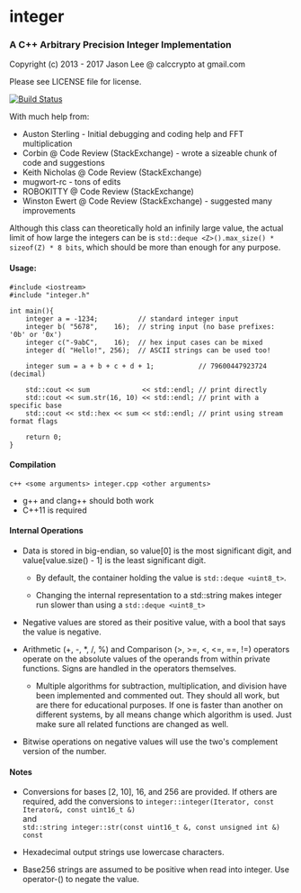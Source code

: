 # integer
### A C++ Arbitrary Precision Integer Implementation
Copyright (c) 2013 - 2017 Jason Lee @ calccrypto at gmail.com

Please see LICENSE file for license.

[![Build Status](https://travis-ci.org/calccrypto/integer.svg?branch=master)](https://travis-ci.org/calccrypto/integer)

With much help from:
- Auston Sterling - Initial debugging and coding help and FFT multiplication
- Corbin @ Code Review (StackExchange) - wrote a sizeable chunk of code and suggestions
- Keith Nicholas @ Code Review (StackExchange)
- mugwort-rc - tons of edits
- ROBOKITTY @ Code Review (StackExchange)
- Winston Ewert @ Code Review (StackExchange) - suggested many improvements

Although this class can theoretically hold an infinily large value,
the actual limit of how large the integers can be is
`std::deque <Z>().max_size() * sizeof(Z) * 8 bits`, which
should be more than enough for any purpose.

#### Usage:
    #include <iostream>
    #include "integer.h"

    int main(){
        integer a = -1234;          // standard integer input
        integer b( "5678",    16);  // string input (no base prefixes: '0b' or '0x')
        integer c("-9abC",    16);  // hex input cases can be mixed
        integer d( "Hello!", 256);  // ASCII strings can be used too!

        integer sum = a + b + c + d + 1;           // 79600447923724 (decimal)

        std::cout << sum             << std::endl; // print directly
        std::cout << sum.str(16, 10) << std::endl; // print with a specific base
        std::cout << std::hex << sum << std::endl; // print using stream format flags

        return 0;
    }

#### Compilation
`c++ <some arguments> integer.cpp <other arguments>`
- g++ and clang++ should both work
- C++11 is required

#### Internal Operations
- Data is stored in big-endian, so value[0] is the most
  significant digit, and value[value.size() - 1] is the
  least significant digit.
    - By default, the container holding the value is `std::deque <uint8_t>`.

    - Changing the internal representation to a std::string
      makes integer run slower than using a `std::deque <uint8_t>`

- Negative values are stored as their positive value,
  with a bool that says the value is negative.

- Arithmetic (+, -, *, /, %) and Comparison (>, >=, <, <=, ==, !=) operators
  operate on the absolute values of the operands from within private functions.
  Signs are handled in the operators themselves.

  - Multiple algorithms for subtraction, multiplication, and
    division have been implemented and commented out. They
    should all work, but are there for educational purposes.
    If one is faster than another on different systems, by
    all means change which algorithm is used. Just make sure
    all related functions are changed as well.

- Bitwise operations on negative values will use the
  two's complement version of the number.

#### Notes

- Conversions for bases [2, 10], 16, and 256 are provided.
  If others are required, add the conversions to
  `integer::integer(Iterator, const Iterator&, const uint16_t &)`\
  and\
  `std::string integer::str(const uint16_t &, const unsigned int &) const`

- Hexadecimal output strings use lowercase characters.

- Base256 strings are assumed to be positive when read into
  integer. Use operator-() to negate the value.